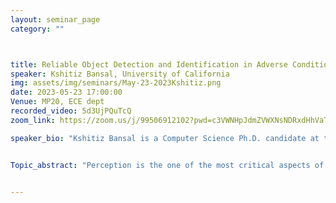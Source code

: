 ```yaml
---
layout: seminar_page
category: ""



title: Reliable Object Detection and Identification in Adverse Conditions
speaker: Kshitiz Bansal, University of California
img: assets/img/seminars/May-23-2023Kshitiz.png
date: 2023-05-23 17:00:00 
Venue: MP20, ECE dept
recorded_video: 5d3UjPQuTcQ
zoom_link: https://zoom.us/j/99506912102?pwd=c3VWNHpJdmZVWXNsNDRxdHhVaTBuZz09

speaker_bio: "Kshitiz Bansal is a Computer Science Ph.D. candidate at the University of California, San Diego. He is a part of Wireless Communication Sensing and Networking Group, headed by Prof. Dinesh Bharadia. His primary research interest lies in the fields of Automotive Imaging Radar, computer vision and signal processing algorithms, with applications both in indoor and outdoor domains like perception in adverse weather conditions, infrastructure sensing and so on. He has worked on building real-time, safety-critical, and reliable perception systems that use multi-modal sensing from cameras, radars and lidars. His work has been published on top conferences such as SenSys and featured in several press releases including Wall Street Journal."


Topic_abstract: "Perception is the one of the most critical aspects of any autonomous driving or navigation system. Currently, environment perception is heavily dependent on light-based sensors (cameras and lidars). While these sensors provide high-resolution data, they are known to fail under adverse weather conditions. There is a growing trend towards using radars for autonomous sensing applications since they are all-weather resistant and are known to provide accurate depth and velocity measurements. Our research focuses on developing systems that use radars as their primary sensors and enable perception in these adverse conditions. We propose a multi-radar system and a radar-camera fusion system that can reliably detect objects in all environmental conditions. We also develop smart infrastructure augmentation tags that can be used to identify objects only by using radars, enabling a myriad of applications both indoors and outdoors. Finally, we investigate how a reliable object detection system improves the performance of downstream tasks of SLAM, path planning and navigation"


---
```


